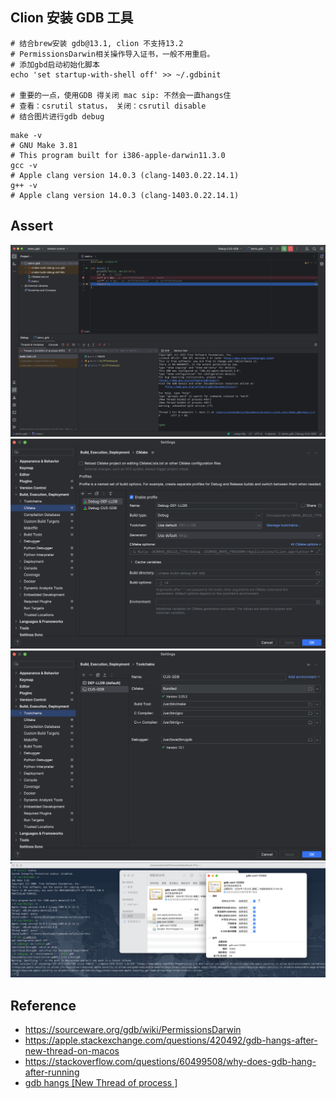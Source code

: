 ## Clion 安装 GDB 工具
```shell
# 结合brew安装 gdb@13.1, clion 不支持13.2
# PermissionsDarwin相关操作导入证书，一般不用重启。
# 添加gbd启动初始化脚本
echo 'set startup-with-shell off' >> ~/.gdbinit

# 重要的一点，使用GDB 得关闭 mac sip: 不然会一直hangs住
# 查看：csrutil status， 关闭：csrutil disable
# 结合图片进行gdb debug
```
```shell
make -v
# GNU Make 3.81
# This program built for i386-apple-darwin11.3.0
gcc -v 
# Apple clang version 14.0.3 (clang-1403.0.22.14.1)
g++ -v 
# Apple clang version 14.0.3 (clang-1403.0.22.14.1)
```


## Assert
![](../../../../.images/devops/os/softwares/clion-debug-with-gdb.png)
![](../../../../.images/devops/os/softwares/clion-gdb-config-1.png)
![](../../../../.images/devops/os/softwares/clion-gdb-config-2.png)
![](../../../../.images/devops/os/softwares/clion-gdb-config-3.png)

## Reference
* https://sourceware.org/gdb/wiki/PermissionsDarwin
* https://apple.stackexchange.com/questions/420492/gdb-hangs-after-new-thread-on-macos
* https://stackoverflow.com/questions/60499508/why-does-gdb-hang-after-running
* [gdb hangs [New Thread of process ]](https://www.google.com.hk/search?q=gdb+hangs+%5BNew+Thread+of+process+%5D)